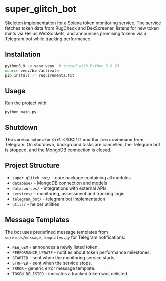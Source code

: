 # super_glitch_bot

Skeleton implementation for a Solana token monitoring service.
The service fetches token data from RugCheck and DexScreener, listens for new
token mints via Helius WebSockets, and announces promising tokens via a Telegram
bot while tracking performance.

## Installation
```bash
python3.9 -m venv venv  # tested with Python 3.9.23
source venv/bin/activate
pip install -r requirements.txt
```

## Usage
Run the project with:
```bash
python main.py
```

## Shutdown
The service listens for `Ctrl+C`/SIGINT and the `/stop` command from Telegram.
On shutdown, background tasks are cancelled, the Telegram bot is stopped, and
the MongoDB connection is closed.

## Project Structure
- `super_glitch_bot/` - core package containing all modules
- `database/` - MongoDB connection and models
- `datasources/` - integrations with external APIs
- `services/` - monitoring, assessment and tracking logic
- `telegram_bot/` - telegram bot implementation
- `utils/` - helper utilities

## Message Templates
The bot uses predefined message templates from
`services/message_templates.py` for Telegram notifications:

- `NEW_GEM` - announces a newly listed token.
- `PERFORMANCE_UPDATE` - notifies about token performance milestones.
- `STARTED` - sent when the monitoring service starts.
- `STOPPED` - sent when the service stops.
- `ERROR` - generic error message template.
- `TOKEN_DELISTED` - indicates a tracked token was delisted.
